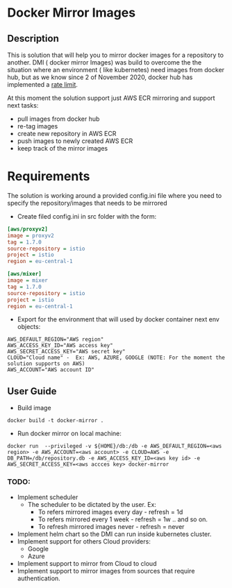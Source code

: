 # Docker Mirror Images

## Description

This is solution that will help you to mirror docker images for a repository to another.
DMI ( docker mirror Images) was build to overcome the the situation where an environment ( like kubernetes) need images from
docker hub, but as we know since 2 of November 2020, docker hub has implemented a [rate limit](https://www.docker.com/increase-rate-limits#:~:text=The%20rate%20limits%20will%20be,the%20six%20hour%20window%20elapses.).

At this moment the solution support just AWS ECR mirroring and support next tasks:
- pull images from docker hub
- re-tag images
- create new repository in AWS ECR
- push images to newly created AWS ECR
- keep track of the mirror images



# Requirements
The solution is working around a provided config.ini file where you need to specify the repository/images that needs to be mirrored
- Create filed config.ini in src folder with the form:

```ini
[aws/proxyv2]
image = proxyv2
tag = 1.7.0
source-repository = istio
project = istio
region = eu-central-1

[aws/mixer]
image = mixer
tag = 1.7.0
source-repository = istio
project = istio
region = eu-central-1
```
- Export for the environment that will used by docker container next env objects:

```shell script
AWS_DEFAULT_REGION="AWS region"
AWS_ACCESS_KEY_ID="AWS access key"
AWS_SECRET_ACCESS_KEY="AWS secret key"
CLOUD="Cloud name" -  Ex: AWS, AZURE, GOOGLE (NOTE: For the moment the solution supports on AWS)
AWS_ACCOUNT="AWS account ID"
```



## User Guide
-  Build image
```shell script
docker build -t docker-mirror .
```

- Run docker mirror on local machine:

```shell script
docker run  --privileged -v ${HOME}/db:/db -e AWS_DEFAULT_REGION=<aws region> -e AWS_ACCOUNT=<aws account> -e CLOUD=AWS -e DB_PATH=/db/repository.db -e AWS_ACCESS_KEY_ID=<aws key id> -e AWS_SECRET_ACCESS_KEY=<aws accces key> docker-mirror

```

### TODO:
- Implement scheduler
    - The scheduler to be dictated by the user. 
      Ex: 
      - To refers mirrored images every day - refresh = 1d
      - To refers mirrored every 1 week - refresh = 1w .. and so on.
      - To refresh mirrored images never - refresh = never
- Implement helm chart so the DMI can run inside kubernetes cluster.
- Implement support for others Cloud providers:
  - Google
  - Azure
- Implement support to mirror from Cloud to cloud
- Implement support to mirror images from sources that require authentication.